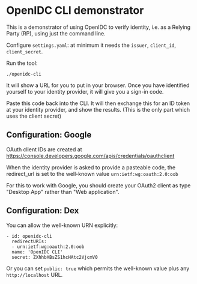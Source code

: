 # OpenIDC CLI demonstrator

This is a demonstrator of using OpenIDC to verify identity, i.e. as a
Relying Party (RP), using just the command line.

Configure `settings.yaml`: at minimum it needs the `issuer`, `client_id`,
`client_secret`.

Run the tool:

```
./openidc-cli
```

It will show a URL for you to put in your browser.  Once you have identified
yourself to your identity provider, it will give you a sign-in code.

Paste this code back into the CLI.  It will then exchange this for an ID
token at your identity provider, and show the results.  (This is the only
part which uses the client secret)

## Configuration: Google

OAuth client IDs are created at
<https://console.developers.google.com/apis/credentials/oauthclient>

When the identity provider is asked to provide a pasteable code, the
redirect_url is set to the well-known value `urn:ietf:wg:oauth:2.0:oob`

For this to work with Google, you should create your OAuth2 client as
type "Desktop App" rather than "Web application".

## Configuration: Dex

You can allow the well-known URN explicitly:

```
- id: openidc-cli
  redirectURIs:
  - urn:ietf:wg:oauth:2.0:oob
  name: 'OpenIDC CLI'
  secret: ZXhhbXBsZS1hcHAtc2VjcmV0
```

Or you can set `public: true` which permits the well-known value plus any
`http://localhost` URL.
